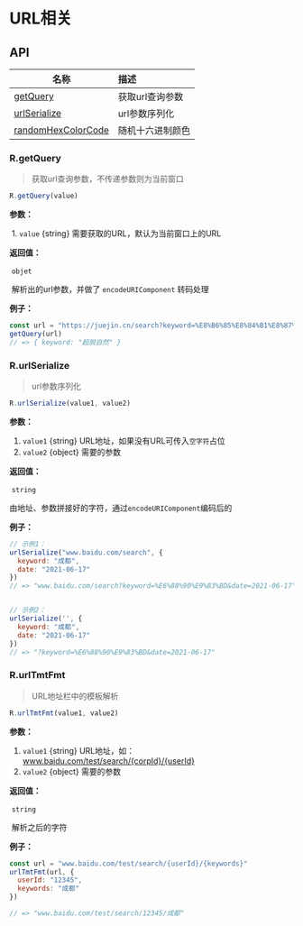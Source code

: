 # URL相关

## API

| 名称                                                   | 描述             |
| ------------------------------------------------------ | :--------------- |
| <a href="#r-getquery">getQuery</a>                     | 获取url查询参数  |
| <a href="#r-urlserialize">urlSerialize</a>             | url参数序列化    |
| <a href="#r-randomhexcolorcode">randomHexColorCode</a> | 随机十六进制颜色 |



### R.getQuery

> 获取url查询参数，不传递参数则为当前窗口

```javascript
R.getQuery(value)
```

**参数：**

​	1. `value` {string} 需要获取的URL，默认为当前窗口上的URL

**返回值：**

​	`objet`

​	解析出的url参数，并做了 `encodeURIComponent` 转码处理

 **例子：**

```javascript
const url = "https://juejin.cn/search?keyword=%E8%B6%85%E8%84%B1%E8%87%AA%E7%84%B6"
getQuery(url)
// => { keyword: "超脱自然" }
```





### R.urlSerialize

> url参数序列化

```javascript
R.urlSerialize(value1, value2)
```

**参数：**

1. `value1` {string} URL地址，如果没有URL可传入`空字符`占位
2. `value2` {object} 需要的参数

**返回值：**

​	`string`

​	由地址、参数拼接好的字符，通过`encodeURIComponent`编码后的

 **例子：**

```javascript
// 示例1：
urlSerialize("www.baidu.com/search", {
  keyword: "成都",
  date: "2021-06-17"
})
// => "www.baidu.com/search?keyword=%E6%88%90%E9%83%BD&date=2021-06-17"


// 示例2：
urlSerialize('', {
  keyword: "成都",
  date: "2021-06-17"
})
// => "?keyword=%E6%88%90%E9%83%BD&date=2021-06-17"
```



### R.urlTmtFmt

> URL地址栏中的模板解析

```javascript
R.urlTmtFmt(value1, value2)
```

**参数：**

1. `value1` {string} URL地址，如：www.baidu.com/test/search/{corpId}/{userId}
2. `value2` {object} 需要的参数

**返回值：**

​	`string`

​	解析之后的字符

 **例子：**

```javascript
const url = "www.baidu.com/test/search/{userId}/{keywords}"
urlTmtFmt(url, {
  userId: "12345",
  keywords: "成都"
})

// => "www.baidu.com/test/search/12345/成都"
```